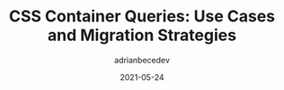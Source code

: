 ---
author: adrianbecedev
date: 2021-05-24
publisher: smashingmag
tags:
  - css
  - container-queries
target_url: https://www.smashingmagazine.com/2021/05/css-container-queries-use-cases-migration-strategies/
title: "CSS Container Queries: Use Cases and Migration Strategies"
---